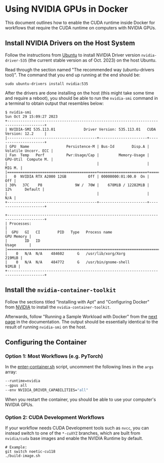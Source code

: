 # Using NVIDIA GPUs in Docker

This document outlines how to enable the CUDA runtime inside Docker for
workflows that require the CUDA runtime on computers with NVIDIA GPUs.

## Install NVIDIA Drivers on the Host System

Follow the instructions from [Ubuntu][ubuntu-nvidia-install] to install NVIDIA
Driver version `nvidia-driver-535` (the current stable version as of Oct. 2023)
on the host Ubuntu.

Read through the section named "The recommended way (ubuntu-drivers tool)". The
command that you end up running at the end should be:

```shell
sudo ubuntu-drivers install nvidia:535
```

After the drivers are done installing on the host (this might take some time and
require a reboot), you should be able to run the `nvidia-smi` command in a
terminal to obtain output that resembles below:

```shell
$ nvidia-smi
Sun Oct 29 15:09:27 2023
+---------------------------------------------------------------------------------------+
| NVIDIA-SMI 535.113.01             Driver Version: 535.113.01   CUDA Version: 12.2     |
|-----------------------------------------+----------------------+----------------------+
| GPU  Name                 Persistence-M | Bus-Id        Disp.A | Volatile Uncorr. ECC |
| Fan  Temp   Perf          Pwr:Usage/Cap |         Memory-Usage | GPU-Util  Compute M. |
|                                         |                      |               MIG M. |
|=========================================+======================+======================|
|   0  NVIDIA RTX A2000 12GB          Off | 00000000:01:00.0  On |                  Off |
| 30%   37C    P8               9W /  70W |    678MiB / 12282MiB |     12%      Default |
|                                         |                      |                  N/A |
+-----------------------------------------+----------------------+----------------------+

+---------------------------------------------------------------------------------------+
| Processes:                                                                            |
|  GPU   GI   CI        PID   Type   Process name                            GPU Memory |
|        ID   ID                                                             Usage      |
|=======================================================================================|
|    0   N/A  N/A    484602      G   /usr/lib/xorg/Xorg                          219MiB |
|    0   N/A  N/A    484772      G   /usr/bin/gnome-shell                         91MiB |
+---------------------------------------------------------------------------------------+

```

[ubuntu-nvidia-install]: https://ubuntu.com/server/docs/nvidia-drivers-installation

## Install the `nvidia-container-toolkit`

Follow the sections titled "Installing with Apt" and "Configuring Docker" from
[NVIDIA][nvidia-toolkit] to install the `nvidia-container-toolkit`.

Afterwards, follow "Running a Sample Workload with Docker" from the [next
page][sample-workload] in the documentation. The output should be essentially
identical to the result of running `nvidia-smi` on the host.

[nvidia-toolkit]: https://docs.nvidia.com/datacenter/cloud-native/container-toolkit/latest/install-guide.html
[sample-workload]: https://docs.nvidia.com/datacenter/cloud-native/container-toolkit/latest/sample-workload.html

## Configuring the Container

### Option 1: Most Workflows (e.g. PyTorch)

In the [enter-container.sh](/enter-container.sh) script, uncomment the following
lines in the `args` array:

```bash
--runtime=nvidia
--gpus all
--env NVIDIA_DRIVER_CAPABILITIES="all"
```

When you restart the container, you should be able to use your computer's NVIDIA
GPUs.

### Option 2: CUDA Development Workflows

If your workflow needs CUDA Development tools such as `nvcc`, you can instead
switch to one of the `*-cuXYZ` branches, which are built from `nvidia/cuda` base
images and enable the NVIDIA Runtime by default.

```shell
# Example:
git switch noetic-cu118
./build-image.sh
```
